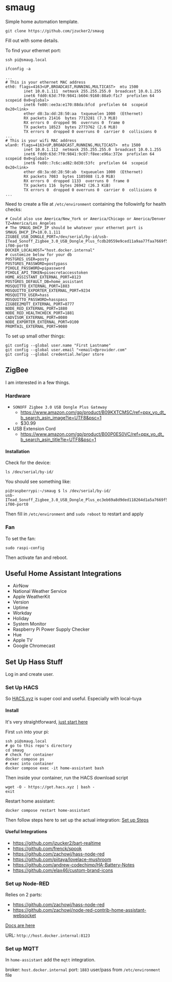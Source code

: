# smaug

Simple home automation template.

```
git clone https://github.com/jzucker2/smaug
```

Fill out with some details.

To find your ethernet port:

```
ssh pi@smaug.local

ifconfig -a

...
# This is your ethernet MAC address
eth0: flags=4163<UP,BROADCAST,RUNNING,MULTICAST>  mtu 1500
        inet 10.0.1.111  netmask 255.255.255.0  broadcast 10.0.1.255
        inet6 fdd0:63d:7f0:9841:b604:9160:88a9:f1c7  prefixlen 64  scopeid 0x0<global>
        inet6 fe80::ee3a:e170:88da:bfcd  prefixlen 64  scopeid 0x20<link>
        ether d8:3a:dd:28:50:aa  txqueuelen 1000  (Ethernet)
        RX packets 21416  bytes 7713281 (7.3 MiB)
        RX errors 0  dropped 96  overruns 0  frame 0
        TX packets 18523  bytes 2773762 (2.6 MiB)
        TX errors 0  dropped 0 overruns 0  carrier 0  collisions 0
...
# This is your wifi MAC address
wlan0: flags=4163<UP,BROADCAST,RUNNING,MULTICAST>  mtu 1500
        inet 10.0.1.112  netmask 255.255.255.0  broadcast 10.0.1.255
        inet6 fdd0:63d:7f0:9841:9c07:f8ee:e96a:372e  prefixlen 64  scopeid 0x0<global>
        inet6 fe80::7c6c:ad82:8d30:53fc  prefixlen 64  scopeid 0x20<link>
        ether d8:3a:dd:28:50:ab  txqueuelen 1000  (Ethernet)
        RX packets 7083  bytes 1105988 (1.0 MiB)
        RX errors 0  dropped 1133  overruns 0  frame 0
        TX packets 116  bytes 26942 (26.3 KiB)
        TX errors 0  dropped 0 overruns 0  carrier 0  collisions 0
...
```

Need to create a file at `/etc/environment` containing the followinfg for health checks:

```
# Could also use America/New_York or America/Chicago or America/Denver
TZ=America/Los_Angeles
# The SMAUG_DHCP_IP should be whatever your ethernet port is
SMAUG_DHCP_IP=10.0.1.111
ZIGBEE_USB_DONGLE_PORT=/dev/serial/by-id/usb-ITead_Sonoff_Zigbee_3.0_USB_Dongle_Plus_fcdb20559e9ced11a9aa77faa7669f5d-if00-port0
DOCKER_LOCALHOST="host.docker.internal"
# customize below for your db
POSTGRES_USER=posty
POSTGRES_PASSWORD=postypass
PIHOLE_PASSWORD=pipassword
PIHOLE_API_TOKEN=pisecretaccesstoken
HOME_ASSISTANT_EXTERNAL_PORT=8123
POSTGRES_DEFAULT_DB=home_assistant
MOSQUITTO_EXTERNAL_PORT=1883
MOSQUITTO_EXPORTER_EXTERNAL_PORT=9234
MOSQUITTO_USER=hass
MOSQUITTO_PASSWORD=hasspass
ZIGBEE2MQTT_EXTERNAL_PORT=8777
NODE_RED_EXTERNAL_PORT=1880
NODE_RED_HEALTHCHECK_PORT=1881
CADVISOR_EXTERNAL_PORT=8080
NODE_EXPORTER_EXTERNAL_PORT=9100
PROMTAIL_EXTERNAL_PORT=9080
```

To set up small other things:

```
git config --global user.name "First Lastname"
git config --global user.email "<email>@provider.com"
git config --global credential.helper store
```

## ZigBee

I am interested in a few things.

### Hardware

* `SONOFF Zigbee 3.0 USB Dongle Plus Gateway`
  * https://www.amazon.com/gp/product/B09KXTCMSC/ref=ppx_yo_dt_b_search_asin_image?ie=UTF8&psc=1
  * $30.99
* USB Extension Cord
  * https://www.amazon.com/gp/product/B00P0ES0VC/ref=ppx_yo_dt_b_search_asin_title?ie=UTF8&psc=1

#### Installation

Check for the device:

```
ls /dev/serial/by-id/
```

You should see something like:

```
pi@raspberrypi:~/smaug $ ls /dev/serial/by-id/
usb-ITead_Sonoff_Zigbee_3.0_USB_Dongle_Plus_ec3eb69a8d9ded118264d1a5a7669f5d-if00-port0
```

Then fill in `/etc/environment` and `sudo reboot` to restart and apply

### Fan

To set the fan:

```
sudo raspi-config
```

Then activate fan and reboot.

## Useful Home Assistant Integrations

* AirNow
* National Weather Service
* Apple WeatherKit
* Version
* Uptime
* Workday
* Holiday
* System Monitor
* Raspberry Pi Power Supply Checker
* Hue
* Apple TV
* Google Chromecast

## Set Up Hass Stuff

Log in and create user.

### Set Up HACS

So [HACS.xyz](https://hacs.xyz/) is super cool and useful. Especially with local-tuya

#### Install

It's very straightforward, [just start here](https://hacs.xyz/docs/use/download/download/#to-download-hacs-container)

First `ssh` into your pi:

```
ssh pi@smaug.local
# go to this repo's directory
cd smaug
# check for container
docker compose ps
# exec into container
docker compose exec -it home-assistant bash
```

Then inside your container, run the HACS download script

```
wget -O - https://get.hacs.xyz | bash -
exit
```

Restart home assistant:

```
docker compose restart home-assistant
```

Then follow steps here to set up the actual integration: [Set up Steps](https://hacs.xyz/docs/use/configuration/basic/)

#### Useful Integrations

* https://github.com/jzucker2/bart-realtime
* https://github.com/frenck/spook
* https://github.com/zachowj/hass-node-red
* https://github.com/piitaya/lovelace-mushroom
* https://github.com/andrew-codechimp/HA-Battery-Notes
* https://github.com/elax46/custom-brand-icons

### Set up Node-RED

Relies on 2 parts:

* https://github.com/zachowj/hass-node-red
* https://github.com/zachowj/node-red-contrib-home-assistant-websocket

[Docs are here](https://zachowj.github.io/node-red-contrib-home-assistant-websocket/)

URL: `http://host.docker.internal:8123`

### Set up MQTT

In `home-assistant` add the `mqtt` integration.

broker: `host.docker.internal`
port: `1883`
user/pass from `/etc/environment` file
